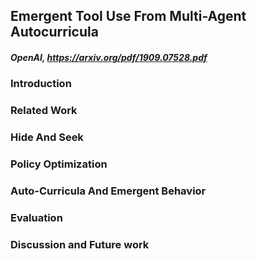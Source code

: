 ## Emergent Tool Use From Multi-Agent Autocurricula

##### OpenAI, https://arxiv.org/pdf/1909.07528.pdf

### Introduction

### Related Work

### Hide And Seek

### Policy Optimization

### Auto-Curricula And Emergent Behavior

### Evaluation

### Discussion and Future work